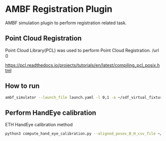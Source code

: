 # AMBF Registration Plugin
AMBF simulation plugin to perform registration related task.


## Point Cloud Registration
Point Cloud Library(PCL) was used to perform Point Cloud Registration.
/url ()


https://pcl.readthedocs.io/projects/tutorials/en/latest/compiling_pcl_posix.html


## How to run 
```bash
ambf_simulator --launch_file launch.yaml -l 0,1 -a ~/sdf_virtual_fixture/ADF/Galen/galen_stryker_tilted.yaml --registration_config example/registration_config.yaml
```

## Perform HandEye calibration
ETH HandEye calibration method
```bash
python3 compute_hand_eye_calibration.py --aligned_poses_B_H_csv_file ~/ambf_registration_plugin/data/HE_worldToEE.csv --aligned_poses_W_E_csv_file ~/ambf_registration_plugin/data/HE_trackerTomarker.csv --visualize VIZULALIZE
```